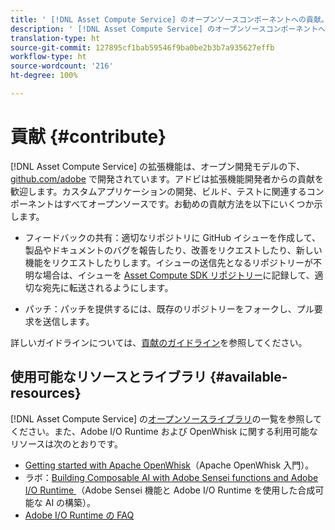 ```yaml
---
title: ' [!DNL Asset Compute Service] のオープンソースコンポーネントへの貢献。'
description: ' [!DNL Asset Compute Service] のオープンソースコンポーネントへの貢献。'
translation-type: ht
source-git-commit: 127895cf1bab59546f9ba0be2b3b7a935627effb
workflow-type: ht
source-wordcount: '216'
ht-degree: 100%

---
```



# 貢献 {#contribute}

[!DNL Asset Compute Service] の拡張機能は、オープン開発モデルの下、[github.com/adobe](https://github.com/adobe) で開発されています。アドビは拡張機能開発者からの貢献を歓迎します。カスタムアプリケーションの開発、ビルド、テストに関連するコンポーネントはすべてオープンソースです。お勧めの貢献方法を以下にいくつか示します。

* フィードバックの共有：適切なリポジトリに GitHub イシューを作成して、製品やドキュメントのバグを報告したり、改善をリクエストしたり、新しい機能をリクエストしたりします。イシューの送信先となるリポジトリーが不明な場合は、イシューを [Asset Compute SDK リポジトリー](https://github.com/adobe/asset-compute-sdk)に記録して、適切な宛先に転送されるようにします。

* パッチ：パッチを提供するには、既存のリポジトリーをフォークし、プル要求を送信します。

詳しいガイドラインについては、[貢献のガイドライン](https://github.com/adobe/asset-compute-sdk/blob/master/.github/CONTRIBUTING.md)を参照してください。

## 使用可能なリソースとライブラリ {#available-resources}

[!DNL Asset Compute Service] の[オープンソースライブラリ](https://github.com/adobe/asset-compute-sdk#available-resources-and-libraries)の一覧を参照してください。また、Adobe I/O Runtime および OpenWhisk に関する利用可能なリソースは次のとおりです。

* [Getting started with Apache OpenWhisk](https://github.com/apache/incubator-openwhisk/tree/master/docs#getting-started-with-openwhisk)（Apache OpenWhisk 入門）。
* ラボ：[Building Composable AI with Adobe Sensei functions and Adobe I/O Runtime ](https://opensource.adobe.com/adobe-sensei-ai-functions/index.html)（Adobe Sensei 機能と Adobe I/O Runtime を使用した合成可能な AI の構築）。
* [Adobe I/O Runtime の FAQ](https://www.adobe.io/apis/experienceplatform/runtime/docs.html#!adobedocs/adobeio-runtime/master/resources/faq.md)

<!-- **TBD** for post-release:
* Link to Firefly open-source components.
* Issues in `aio` can be reported in Firefly repos.
* Issues in asset-compute-sdk or devtool goes into the relevant repos from Nui.
-->
